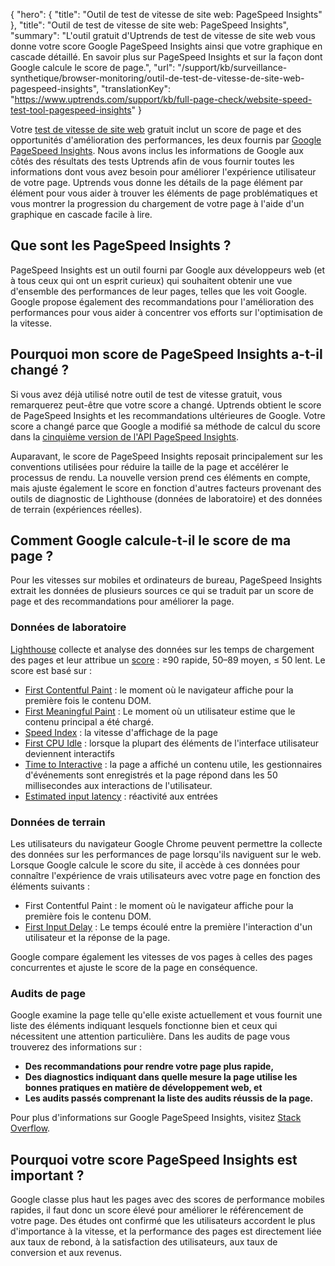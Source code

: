 {
  "hero": {
    "title": "Outil de test de vitesse de site web: PageSpeed Insights"
  },
  "title": "Outil de test de vitesse de site web: PageSpeed Insights",
  "summary": "L'outil gratuit d'Uptrends de test de vitesse de site web  vous donne votre score Google PageSpeed Insights ainsi que votre graphique en cascade détaillé. En savoir plus sur PageSpeed Insights et sur la façon dont Google calcule le score de page.",
  "url": "/support/kb/surveillance-synthetique/browser-monitoring/outil-de-test-de-vitesse-de-site-web-pagespeed-insights",
  "translationKey": "https://www.uptrends.com/support/kb/full-page-check/website-speed-test-tool-pagespeed-insights"
}

Votre [test de vitesse de site web](/outils-gratuits/speed-test-site-web) gratuit inclut un score de page et des opportunités d'amélioration des performances, les deux fournis par [Google PageSpeed Insights](https://developers.google.com/speed/pagespeed/insights/). Nous avons inclus les informations de Google aux côtés des résultats des tests Uptrends afin de vous fournir toutes les informations dont vous avez besoin pour améliorer l'expérience utilisateur de votre page. Uptrends vous donne les détails de la page élément par élément pour vous aider à trouver les éléments de page problématiques et vous montrer la progression du chargement de votre page à l'aide d'un graphique en cascade facile à lire.  

## Que sont les PageSpeed Insights ?

PageSpeed Insights est un outil fourni par Google aux développeurs web (et à tous ceux qui ont un esprit curieux) qui souhaitent obtenir une vue d'ensemble des performances de leur pages, telles que les voit Google. Google propose également des recommandations pour l'amélioration des performances pour vous aider à concentrer vos efforts sur l'optimisation de la vitesse.

## Pourquoi mon score de PageSpeed Insights a-t-il changé ?

Si vous avez déjà utilisé notre outil de test de vitesse gratuit, vous remarquerez peut-être que votre score a changé. Uptrends obtient le score de PageSpeed Insights et les recommandations ultérieures de Google. Votre score a changé parce que Google a modifié sa méthode de calcul du score dans la [cinquième version de l'API PageSpeed Insights](https://developers.google.com/speed/docs/insights/v5/about).

Auparavant, le score de PageSpeed Insights reposait principalement sur les conventions utilisées pour réduire la taille de la page et accélérer le processus de rendu. La nouvelle version prend ces éléments en compte, mais ajuste également le score en fonction d'autres facteurs provenant des outils de diagnostic de Lighthouse (données de laboratoire) et des données de terrain (expériences réelles).

## Comment Google calcule-t-il le score de ma page ?

Pour les vitesses sur mobiles et ordinateurs de bureau, PageSpeed Insights extrait les données de plusieurs sources ce qui se traduit par un score de page et des recommandations pour améliorer la page.

### Données de laboratoire

[Lighthouse](https://developers.google.com/web/tools/lighthouse/) collecte et analyse des données sur les temps de chargement des pages et leur attribue un [score](https://developers.google.com/web/tools/lighthouse/v3/scoring) : ≥90 rapide, 50–89 moyen, ≤ 50 lent. Le score est basé sur :

-   [First Contentful Paint](https://developers.google.com/web/tools/lighthouse/audits/first-contentful-paint)  : le moment où le navigateur affiche pour la première fois le contenu DOM.
-   [First Meaningful Paint](https://developers.google.com/web/tools/lighthouse/audits/first-meaningful-paint) : Le moment où un utilisateur estime que le contenu principal a été chargé.
-   [Speed Index](https://developers.google.com/web/tools/lighthouse/audits/speed-index) : la vitesse d'affichage de la page
-   [First CPU Idle](https://developers.google.com/web/tools/lighthouse/audits/first-cpu-idle) : lorsque la plupart des éléments de l'interface utilisateur deviennent interactifs
-   [Time to Interactive](https://developers.google.com/web/tools/lighthouse/audits/time-to-interactive) : la page a affiché un contenu utile, les gestionnaires d'événements sont enregistrés et la page répond dans les 50 millisecondes aux interactions de l'utilisateur.
-   [Estimated input latency](https://developers.google.com/web/tools/lighthouse/audits/estimated-input-latency) : réactivité aux entrées

### Données de terrain

Les utilisateurs du navigateur Google Chrome peuvent permettre la collecte des données sur les performances de page lorsqu'ils naviguent sur le web. Lorsque Google calcule le score du site, il accède à ces données pour connaître l'expérience de vrais utilisateurs avec votre page en fonction des éléments suivants :

-   First Contentful Paint : le moment où le navigateur affiche pour la première fois le contenu DOM.
-   [First Input Delay](https://developers.google.com/web/updates/2018/05/first-input-delay) : Le temps écoulé entre la première l'interaction d'un utilisateur et la réponse de la page.

Google compare également les vitesses de vos pages à celles des pages concurrentes et ajuste le score de la page en conséquence.

### Audits de page

Google examine la page telle qu'elle existe actuellement et vous fournit une liste des éléments indiquant lesquels fonctionne bien et ceux qui nécessitent une attention particulière. Dans les audits de page vous trouverez des informations sur :

-   **Des recommandations pour rendre votre page plus rapide,**
-   **Des diagnostics indiquant dans quelle mesure la page utilise les bonnes pratiques en matière de développement web, et**
-   **Les audits passés comprenant la liste des audits réussis de la page.**

Pour plus d'informations sur Google PageSpeed Insights, visitez [Stack Overflow](https://stackoverflow.com/questions/tagged/pagespeed-insights).

## Pourquoi votre score PageSpeed Insights est important ?

Google classe plus haut les pages avec des scores de performance mobiles rapides,  il faut donc un score élevé pour améliorer le référencement de votre page. Des études ont confirmé que les utilisateurs accordent le plus d'importance à la vitesse, et la performance des pages est directement liée aux taux de rebond, à la satisfaction des utilisateurs, aux taux de conversion et aux revenus.
